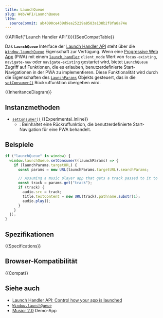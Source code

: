 ```yaml
---
title: LaunchQueue
slug: Web/API/LaunchQueue
l10n:
  sourceCommit: ab4090ce439d9ea25229a8583a138b2f8fa8a74e
---
```


{{APIRef("Launch Handler API")}}{{SeeCompatTable}}

Das **`LaunchQueue`** Interface der [Launch Handler API](/de/docs/Web/API/Launch_Handler_API) steht über die [`Window.launchQueue`](/de/docs/Web/API/Window/launchQueue) Eigenschaft zur Verfügung. Wenn eine [Progressive Web App](/de/docs/Web/Progressive_web_apps) (PWA) mit einem [`launch_handler`](/de/docs/Web/Manifest/Reference/launch_handler) `client_mode` Wert von `focus-existing`, `navigate-new` oder `navigate-existing` gestartet wird, bietet `LaunchQueue` Zugriff auf Funktionen, die es erlauben, benutzerdefinierte Start-Navigationen in der PWA zu implementieren. Diese Funktionalität wird durch die Eigenschaften des [`LaunchParams`](/de/docs/Web/API/LaunchParams) Objekts gesteuert, das in die [`setConsumer()`](/de/docs/Web/API/LaunchQueue/setConsumer) Rückruffunktion übergeben wird.

{{InheritanceDiagram}}

## Instanzmethoden

- [`setConsumer()`](/de/docs/Web/API/LaunchQueue/setConsumer) {{Experimental_Inline}}
  - : Beinhaltet eine Rückruffunktion, die benutzerdefinierte Start-Navigation für eine PWA behandelt.

## Beispiele

```js
if ("launchQueue" in window) {
  window.launchQueue.setConsumer((launchParams) => {
    if (launchParams.targetURL) {
      const params = new URL(launchParams.targetURL).searchParams;

      // Assuming a music player app that gets a track passed to it to be played
      const track = params.get("track");
      if (track) {
        audio.src = track;
        title.textContent = new URL(track).pathname.substr(1);
        audio.play();
      }
    }
  });
}
```

## Spezifikationen

{{Specifications}}

## Browser-Kompatibilität

{{Compat}}

## Siehe auch

- [Launch Handler API: Control how your app is launched](https://developer.chrome.com/docs/web-platform/launch-handler/)
- [`Window.launchQueue`](/de/docs/Web/API/Window/launchQueue)
- [Musicr 2.0](https://launch-handler.glitch.me/) Demo-App
